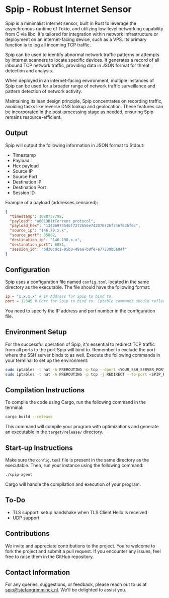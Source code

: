 # Spip - Robust Internet Sensor

Spip is a minimalist internet sensor, built in Rust to leverage the asynchronous runtime of Tokio, and utilizing low-level networking capability from C via libc. It's tailored for integration within network infrastructure or deployment on an internet-facing device, such as a VPS. Its primary function is to log all incoming TCP traffic.

Spip can be used to identify abnormal network traffic patterns or attempts by internet scanners to locate specific devices. It generates a record of all inbound TCP network traffic, providing data in JSON format for threat detection and analysis.

When deployed in an internet-facing environment, multiple instances of Spip can be used for a broader range of network traffic surveillance and pattern detection of network activity.

Maintaining its lean design principle, Spip concentrates on recording traffic, avoiding tasks like reverse DNS lookup and geolocation. These features can be incorporated in the post-processing stage as needed, ensuring Spip remains resource-efficient.

## Output

Spip will output the following information in JSON format to Stdout:
- Timestamp
- Payload
- Hex payload
- Source IP
- Source Port
- Destination IP
- Destination Port
- Session ID

Example of a payload (addresses censored):

```JSON
{
  "timestamp": 1688737798,
  "payload": "u0013BitTorrent protocol",
  "payload_hex": "13426974546f7272656e742070726f746f636f6c",
  "source_ip": "146.70.x.x",
  "source_port": 35882,
  "destination_ip": "146.190.x.x",
  "destination_port": 6881,
  "session_id": "bd30cdc1-95b0-49aa-b8fe-e77230b6a04f"
}
```

## Configuration

Spip uses a configuration file named `config.toml` located in the same directory as the executable. The file should have the following format:

```toml
ip = "x.x.x.x" # IP Address for Spip to bind to.
port = 12345 # Port for Spip to bind to. Iptable commands should reflect this port. 
```

You need to specify the IP address and port number in the configuration file.

## Environment Setup

For the successful operation of Spip, it's essential to redirect TCP traffic from all ports to the port Spip will bind to. Remember to exclude the 
port where the SSH server binds to as well. Execute the following commands in your terminal to set up the environment:

``` bash
sudo iptables -t nat -A PREROUTING -p tcp --dport <YOUR_SSH_SERVER_PORT> -j ACCEPT
sudo iptables -t nat -A PREROUTING -p tcp -j REDIRECT --to-port <SPIP_PORT>
```

## Compilation Instructions

To compile the code using Cargo, run the following command in the terminal:

``` bash
cargo build --release
```

This command will compile your program with optimizations and generate an executable in the `target/release/` directory.

## Start-up Instructions

Make sure the `config.toml` file is present in the same directory as the executable. Then, run your instance using the following command:

```bash
./spip-agent
```

Cargo will handle the compilation and execution of your program.

## To-Do

- TLS support: setup handshake when TLS Client Hello is received
- UDP support

## Contributions

We invite and appreciate contributions to the project. You're welcome to fork the project and submit a pull request. If you encounter any issues, 
feel free to raise them in the GitHub repository.

## Contact Information

For any queries, suggestions, or feedback, please reach out to us at [spip@stefangrimminck.nl](mailto:spip@stefangrimminck.nl). We'll be delighted 
to assist you.
